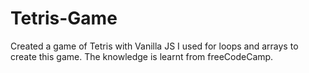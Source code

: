 # Tetris-Game
Created a game of Tetris with Vanilla JS
I used for loops and arrays to create this game.
The knowledge is learnt from freeCodeCamp.
